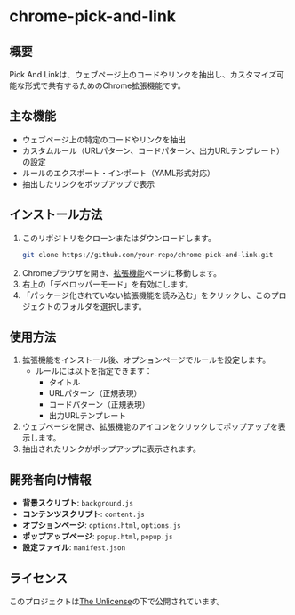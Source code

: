 # chrome-pick-and-link

## 概要
Pick And Linkは、ウェブページ上のコードやリンクを抽出し、カスタマイズ可能な形式で共有するためのChrome拡張機能です。

## 主な機能
- ウェブページ上の特定のコードやリンクを抽出
- カスタムルール（URLパターン、コードパターン、出力URLテンプレート）の設定
- ルールのエクスポート・インポート（YAML形式対応）
- 抽出したリンクをポップアップで表示

## インストール方法
1. このリポジトリをクローンまたはダウンロードします。
   ```bash
   git clone https://github.com/your-repo/chrome-pick-and-link.git
   ```
2. Chromeブラウザを開き、[拡張機能](chrome://extensions/)ページに移動します。
3. 右上の「デベロッパーモード」を有効にします。
4. 「パッケージ化されていない拡張機能を読み込む」をクリックし、このプロジェクトのフォルダを選択します。

## 使用方法
1. 拡張機能をインストール後、オプションページでルールを設定します。
   - ルールには以下を指定できます：
     - タイトル
     - URLパターン（正規表現）
     - コードパターン（正規表現）
     - 出力URLテンプレート
2. ウェブページを開き、拡張機能のアイコンをクリックしてポップアップを表示します。
3. 抽出されたリンクがポップアップに表示されます。

## 開発者向け情報
- **背景スクリプト**: `background.js`
- **コンテンツスクリプト**: `content.js`
- **オプションページ**: `options.html`, `options.js`
- **ポップアップページ**: `popup.html`, `popup.js`
- **設定ファイル**: `manifest.json`

## ライセンス
このプロジェクトは[The Unlicense](LICENSE)の下で公開されています。